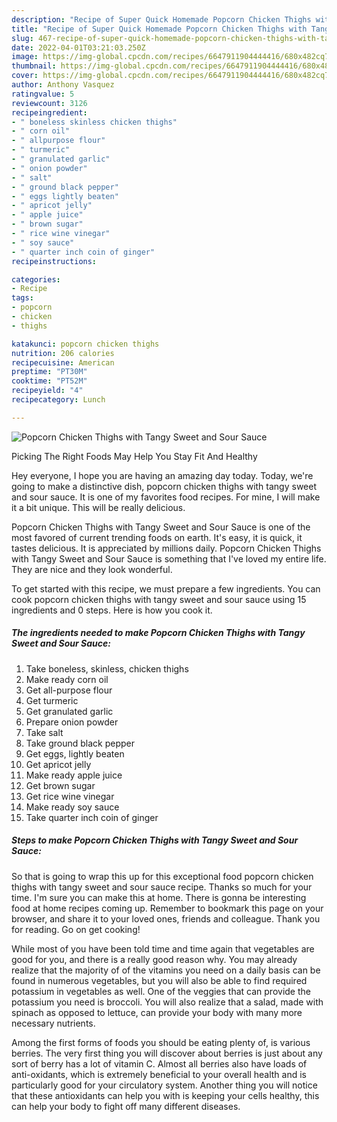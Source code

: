 ```yaml
---
description: "Recipe of Super Quick Homemade Popcorn Chicken Thighs with Tangy Sweet and Sour Sauce"
title: "Recipe of Super Quick Homemade Popcorn Chicken Thighs with Tangy Sweet and Sour Sauce"
slug: 467-recipe-of-super-quick-homemade-popcorn-chicken-thighs-with-tangy-sweet-and-sour-sauce
date: 2022-04-01T03:21:03.250Z
image: https://img-global.cpcdn.com/recipes/6647911904444416/680x482cq70/popcorn-chicken-thighs-with-tangy-sweet-and-sour-sauce-recipe-main-photo.jpg
thumbnail: https://img-global.cpcdn.com/recipes/6647911904444416/680x482cq70/popcorn-chicken-thighs-with-tangy-sweet-and-sour-sauce-recipe-main-photo.jpg
cover: https://img-global.cpcdn.com/recipes/6647911904444416/680x482cq70/popcorn-chicken-thighs-with-tangy-sweet-and-sour-sauce-recipe-main-photo.jpg
author: Anthony Vasquez
ratingvalue: 5
reviewcount: 3126
recipeingredient:
- " boneless skinless chicken thighs"
- " corn oil"
- " allpurpose flour"
- " turmeric"
- " granulated garlic"
- " onion powder"
- " salt"
- " ground black pepper"
- " eggs lightly beaten"
- " apricot jelly"
- " apple juice"
- " brown sugar"
- " rice wine vinegar"
- " soy sauce"
- " quarter inch coin of ginger"
recipeinstructions:

categories:
- Recipe
tags:
- popcorn
- chicken
- thighs

katakunci: popcorn chicken thighs 
nutrition: 206 calories
recipecuisine: American
preptime: "PT30M"
cooktime: "PT52M"
recipeyield: "4"
recipecategory: Lunch

---
```



![Popcorn Chicken Thighs with Tangy Sweet and Sour Sauce](https://img-global.cpcdn.com/recipes/6647911904444416/680x482cq70/popcorn-chicken-thighs-with-tangy-sweet-and-sour-sauce-recipe-main-photo.jpg)

Picking The Right Foods May Help You Stay Fit And Healthy

Hey everyone, I hope you are having an amazing day today. Today, we're going to make a distinctive dish, popcorn chicken thighs with tangy sweet and sour sauce. It is one of my favorites food recipes. For mine, I will make it a bit unique. This will be really delicious.



Popcorn Chicken Thighs with Tangy Sweet and Sour Sauce is one of the most favored of current trending foods on earth. It's easy, it is quick, it tastes delicious. It is appreciated by millions daily. Popcorn Chicken Thighs with Tangy Sweet and Sour Sauce is something that I've loved my entire life. They are nice and they look wonderful.


To get started with this recipe, we must prepare a few ingredients. You can cook popcorn chicken thighs with tangy sweet and sour sauce using 15 ingredients and 0 steps. Here is how you cook it.

<!--inarticleads1-->

##### The ingredients needed to make Popcorn Chicken Thighs with Tangy Sweet and Sour Sauce:

1. Take  boneless, skinless, chicken thighs
1. Make ready  corn oil
1. Get  all-purpose flour
1. Get  turmeric
1. Get  granulated garlic
1. Prepare  onion powder
1. Take  salt
1. Take  ground black pepper
1. Get  eggs, lightly beaten
1. Get  apricot jelly
1. Make ready  apple juice
1. Get  brown sugar
1. Get  rice wine vinegar
1. Make ready  soy sauce
1. Take  quarter inch coin of ginger




<!--inarticleads2-->

##### Steps to make Popcorn Chicken Thighs with Tangy Sweet and Sour Sauce:





So that is going to wrap this up for this exceptional food popcorn chicken thighs with tangy sweet and sour sauce recipe. Thanks so much for your time. I'm sure you can make this at home. There is gonna be interesting food at home recipes coming up. Remember to bookmark this page on your browser, and share it to your loved ones, friends and colleague. Thank you for reading. Go on get cooking!

While most of you have been told time and time again that vegetables are good for you, and there is a really good reason why. You may already realize that the majority of of the vitamins you need on a daily basis can be found in numerous vegetables, but you will also be able to find required potassium in vegetables as well. One of the veggies that can provide the potassium you need is broccoli. You will also realize that a salad, made with spinach as opposed to lettuce, can provide your body with many more necessary nutrients.

Among the first forms of foods you should be eating plenty of, is various berries. The very first thing you will discover about berries is just about any sort of berry has a lot of vitamin C. Almost all berries also have loads of anti-oxidants, which is extremely beneficial to your overall health and is particularly good for your circulatory system. Another thing you will notice that these antioxidants can help you with is keeping your cells healthy, this can help your body to fight off many different diseases.
